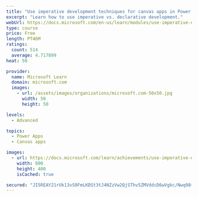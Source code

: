 ```yaml
---
title: "Use imperative development techniques for canvas apps in Power Apps"
excerpt: "Learn how to use imperative vs. declarative development."
webUrl: https://docs.microsoft.com/en-us/learn/modules/use-imperative-dev-techniques-powerapps-canvas-app/
type: course
price: Free
length: PT46M
ratings:
  count: 514
  average: 4.717899
heat: 50

provider:
  name: Microsoft Learn
  domain: microsoft.com
  images:
    - url: /assets/images/organizations/microsoft.com-50x50.jpg
      width: 50
      height: 50

levels:
  - Advanced

topics:
  - Power Apps
  - Canvas apps

images:
  - url: https://docs.microsoft.com/learn/achievements/use-imperative-dev-techniques-social.png
    width: 800
    height: 400
    isCached: true

secured: "JI5REAY21rUk13vS0FmLKDSt3tJ4NZzVw2QjSThv5ZMVddcD6wVgkc/Nwq98+fVflWgLCnN838jM5bXUd9JEgcb0gSMZNwpzpqgQaocgZQGXOnPmRM1YMy2v9oJRPkpQ8cyQI4XH9tjP2Nna1TA0JPM2z38u0HPAtErapMLmueL3yD9TbmSwecfw8K8g5H/PyX/RtuZOoed2XkRnsRM7DL7MXHGOcNS5GwlTGc0gcF8apyk7vRrN2Vv9R0ZLxRtzl5e7+ARudiin19qHyMnAJL0bVDujx7rywwvJ/GbQQf1CFeyh1dF9Qz38fC22gLRK2e1s43xSNfcGP1Rv7Crnp1MLJNPOptSRKhCGEjSULDTVtCWmGrDGUHcfdFfDYpHTM+GO7Q+O9O5BtRNWJxMVe5AFqPAN7Uu2qpZmVtnVucI=;SUENhP0bgfay0WyBxCSIgA=="
---
```


